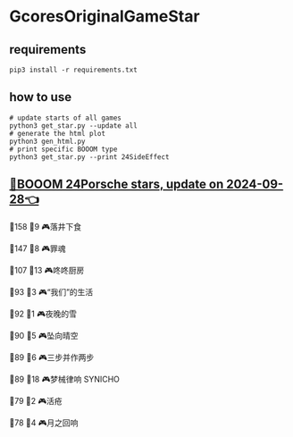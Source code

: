 # GcoresOriginalGameStar

## requirements
```
pip3 install -r requirements.txt
```

## how to use
```
# update starts of all games
python3 get_star.py --update all
# generate the html plot
python3 gen_html.py
# print specific BOOOM type
python3 get_star.py --print 24SideEffect
```

## [🔗BOOOM 24Porsche stars, update on 2024-09-28👈](https://raw.githack.com/sichaozhang1112/GcoresOriginalGameStar/main/html/24Porsche.html) 
🌟158 👥9   🎮落井下食               

🌟147 👥8   🎮罪魂                 

🌟107 👥13  🎮咚咚厨房               

🌟93  👥3   🎮“我们”的生活            

🌟92  👥1   🎮夜晚的雪               

🌟90  👥5   🎮坠向晴空               

🌟89  👥6   🎮三步并作两步             

🌟89  👥18  🎮梦械律响 SYNICHO       

🌟79  👥2   🎮活疮                 

🌟78  👥4   🎮月之回响               

